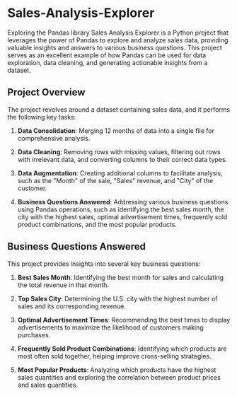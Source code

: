 # Sales-Analysis-Explorer
Exploring the Pandas library
Sales Analysis Explorer is a Python project that leverages the power of Pandas to explore and analyze sales data, providing valuable insights and answers to various business questions. This project serves as an excellent example of how Pandas can be used for data exploration, data cleaning, and generating actionable insights from a dataset.

## Project Overview

The project revolves around a dataset containing sales data, and it performs the following key tasks:

1. **Data Consolidation**: Merging 12 months of data into a single file for comprehensive analysis.

2. **Data Cleaning**: Removing rows with missing values, filtering out rows with irrelevant data, and converting columns to their correct data types.

3. **Data Augmentation**: Creating additional columns to facilitate analysis, such as the "Month" of the sale, "Sales" revenue, and "City" of the customer.

4. **Business Questions Answered**: Addressing various business questions using Pandas operations, such as identifying the best sales month, the city with the highest sales, optimal advertisement times, frequently sold product combinations, and the most popular products.

## Business Questions Answered

This project provides insights into several key business questions:

1. **Best Sales Month**: Identifying the best month for sales and calculating the total revenue in that month.

2. **Top Sales City**: Determining the U.S. city with the highest number of sales and its corresponding revenue.

3. **Optimal Advertisement Times**: Recommending the best times to display advertisements to maximize the likelihood of customers making purchases.

4. **Frequently Sold Product Combinations**: Identifying which products are most often sold together, helping improve cross-selling strategies.

5. **Most Popular Products**: Analyzing which products have the highest sales quantities and exploring the correlation between product prices and sales quantities.

